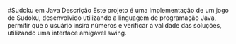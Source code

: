 #Sudoku em Java
Descrição
Este projeto é uma implementação de um jogo de Sudoku,
desenvolvido utilizando a linguagem de programação Java, 
permitir que o usuário insira números e verificar a validade das soluções,
utilizando uma interface amigável swing.
